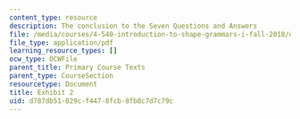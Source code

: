 ```yaml
---
content_type: resource
description: The conclusion to the Seven Questions and Answers
file: /media/courses/4-540-introduction-to-shape-grammars-i-fall-2018/d787db51029cf4478fcb8fb8c7d7c79c_MIT4_540F18_exhibit2.pdf
file_type: application/pdf
learning_resource_types: []
ocw_type: OCWFile
parent_title: Primary Course Texts
parent_type: CourseSection
resourcetype: Document
title: Exhibit 2
uid: d787db51-029c-f447-8fcb-8fb8c7d7c79c
---
```

